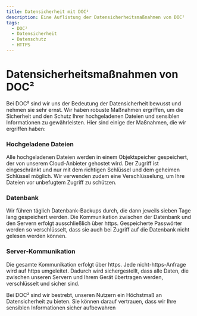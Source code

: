 ```yaml
---
title: Datensicherheit mit DOC²
description: Eine Auflistung der Datensicherheitsmaßnahmen von DOC²
tags:
  - DOC²
  - Datensicherheit
  - Datenschutz
  - HTTPS
---
```


# Datensicherheitsmaßnahmen von DOC²

Bei DOC² sind wir uns der Bedeutung der Datensicherheit bewusst und nehmen sie sehr ernst. Wir haben robuste Maßnahmen ergriffen, um die Sicherheit und den Schutz Ihrer hochgeladenen Dateien und sensiblen Informationen zu gewährleisten. Hier sind einige der Maßnahmen, die wir ergriffen haben:


### Hochgeladene Dateien
Alle hochgeladenen Dateien werden in einem Objektspeicher gespeichert, der von unserem Cloud-Anbieter gehostet wird. Der Zugriff ist eingeschränkt und nur mit dem richtigen Schlüssel und dem geheimen Schlüssel möglich. Wir verwenden zudem eine Verschlüsselung, um Ihre Dateien vor unbefugtem Zugriff zu schützen.

### Datenbank
Wir führen täglich Datenbank-Backups durch, die dann jeweils sieben Tage lang gespeichert werden.
Die Kommunikation zwischen der Datenbank und den Servern erfolgt ausschließlich über https.
Gespeicherte Passwörter werden so verschlüsselt, dass sie auch bei Zugriff auf die Datenbank nicht gelesen werden können.


### Server-Kommunikation
Die gesamte Kommunikation erfolgt über https. Jede nicht-https-Anfrage wird auf https umgeleitet. Dadurch wird sichergestellt, dass alle Daten, die zwischen unseren Servern und Ihrem Gerät übertragen werden, verschlüsselt und sicher sind.

Bei DOC² sind wir bestrebt, unseren Nutzern ein Höchstmaß an Datensicherheit zu bieten. Sie können darauf vertrauen, dass wir Ihre sensiblen Informationen sicher aufbewahren